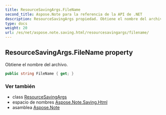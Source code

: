 ```yaml
---
title: ResourceSavingArgs.FileName
second_title: Aspose.Note para la referencia de la API de .NET
description: ResourceSavingArgs propiedad. Obtiene el nombre del archivo.
type: docs
weight: 20
url: /es/net/aspose.note.saving.html/resourcesavingargs/filename/
---
```

## ResourceSavingArgs.FileName property

Obtiene el nombre del archivo.

```csharp
public string FileName { get; }
```

### Ver también

* class [ResourceSavingArgs](../)
* espacio de nombres [Aspose.Note.Saving.Html](../../resourcesavingargs/)
* asamblea [Aspose.Note](../../../)


